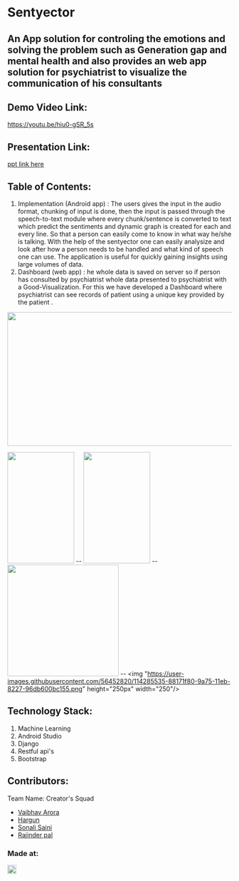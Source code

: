 # Sentyector
## An App solution for controling the emotions and solving the problem such as Generation gap and mental health and also provides an web app solution for psychiatrist to visualize the communication of his consultants  

## Demo Video Link:
  <a href="https://youtu.be/hiu0-gSR_5s">https://youtu.be/hiu0-gSR_5s</a>
  
## Presentation Link:
  <a href="https://drive.google.com/file/d/1FiphOgY9YL3YoAqV7gapSNdQx4B5y2mS/view?usp=sharing"> ppt link here </a>
  
  
## Table of Contents: 
 1) Implementation (Android app) : The users gives the input in the audio format, chunking of input is done, then the input is passed through the speech-to-text module where every chunk/sentence is converted to text which predict the sentiments and dynamic graph is created for each and every line. So that a person can easily come to know in what way he/she is talking. With the help of the sentyector one can easily analysize and look after how a person needs to be handled and what kind of speech one can use. The application is useful for quickly gaining insights using large volumes of data.   
 2) Dashboard (web app) : he whole data is saved on server so if person has consulted by psychiatrist whole data presented to psychiatrist with a Good-Visualization. For this we have developed a Dashboard where psychiatrist can see records of patient using a unique key provided by the patient .
<img src="https://user-images.githubusercontent.com/56452820/114285507-4ab29200-9a75-11eb-8ec9-10133fda0e65.png" height="300px" width="600px"/>
  

<img src="https://user-images.githubusercontent.com/56452820/114285374-45a11300-9a74-11eb-8847-014ccfd90f6d.png" height="250px" width="150"/> -- <img src="https://user-images.githubusercontent.com/56452820/114285423-a7fa1380-9a74-11eb-95e7-5c129ef28bc5.png" height="250px" width="150"/> -- <img src="https://user-images.githubusercontent.com/56452820/114285470-1f2fa780-9a75-11eb-82df-324d22d63d9e.png" height="250px" width="250"/> --
<img "https://user-images.githubusercontent.com/56452820/114285535-88171f80-9a75-11eb-8227-96db600bc155.png" height="250px" width="250"/>


## Technology Stack:
  1) Machine Learning
  2) Android Studio
  3) Django
  4) Restful api's
  5) Bootstrap
  

## Contributors:

Team Name: Creator's Squad

* [Vaibhav Arora](https://github.com/vaibhavarora102)
* [Hargun](https://github.com/hkaur008)
* [Sonali Saini](https://github.com/sonali681)
* [Rajinder pal](https://github.com/sairish2001)


### Made at:
<a href="https://hack36.com"> <img src="http://bit.ly/BuiltAtHack36" height=20px> </a>

